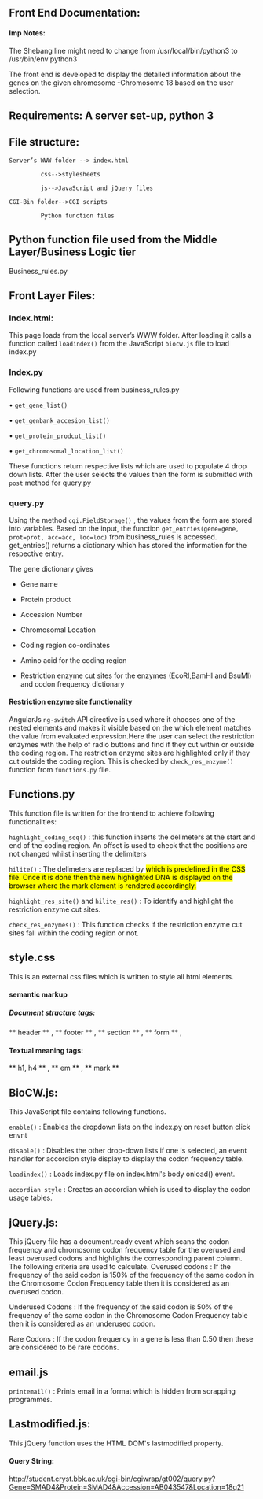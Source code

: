 ## Front End Documentation:

#### Imp Notes: 
The Shebang line might need to change from /usr/local/bin/python3 to /usr/bin/env python3 



The front end is developed to display the detailed information about the genes on the given chromosome -Chromosome 18 based on the user selection.

## Requirements:  A server set-up, python 3

## File structure:



	Server’s WWW folder --> index.html
			 
			 css-->stylesheets
						            
			 js-->JavaScript and jQuery files
			 
	CGI-Bin folder-->CGI scripts
						    
			 Python function files




## Python function file used from the Middle Layer/Business Logic tier	
Business_rules.py

## Front Layer Files:

### Index.html: 
This page loads from the local server’s WWW folder. After loading it calls a function called `loadindex()` 
from the JavaScript `biocw.js` file to load index.py

### Index.py
   Following functions are used from business_rules.py
   
•	`get_gene_list()`

•	`get_genbank_accesion_list()`

•	`get_protein_prodcut_list()`

•	`get_chromosomal_location_list()`

These functions return respective lists which are used to populate 4 drop down lists.
After the user selects the values then the form is submitted with `post` method for query.py

### query.py

Using the method `cgi.FieldStorage()` , the values from the form are stored into variables. 
Based on the input, the function `get_entries(gene=gene, prot=prot, acc=acc, loc=loc)` from business_rules is accessed. 
get_entries() returns a dictionary which has stored the information  for the respective entry. 

The gene dictionary gives 
-	Gene name

-	Protein product

-	Accession Number

-	Chromosomal Location

-	Coding region co-ordinates 

-	Amino acid for the coding region

-	Restriction enzyme cut sites for the enzymes (EcoRI,BamHI and BsuMI) and codon frequency dictionary 


#### Restriction enzyme site functionality
AngularJs `ng-switch` API directive is used where it chooses one of the nested elements and makes it visible based on the which element matches the value from evaluated expression.Here the user can select the restriction enzymes with the help of radio buttons and find if they cut within or outside the coding region. The restriction enzyme sites are highlighted only if they cut outside the coding region. This is checked by `check_res_enzyme()` function from `functions.py` file.


## Functions.py 
This function file is written for the frontend to achieve following functionalities:

`highlight_coding_seq()` : this function inserts the delimeters at the start and end of the coding region. An offset is used to check that the positions are not changed whilst inserting the delimiters

`hilite()` :  The delimeters are replaced by <mark class= ‘highlight’> which is predefined in the CSS file. Once it is done then the new highlighted DNA is displayed on the browser where the mark element is rendered accordingly.

`highlight_res_site()`  and `hilite_res()` : To identify and highlight the restriction enzyme cut sites.

`check_res_enzymes()` : This function checks if the restriction enzyme cut sites fall within the coding region or not.

## style.css

This is an external css files which is written to style all html elements.

#### semantic markup
##### Document structure tags:

** header ** , ** footer ** , ** section ** , ** form ** ,
#### Textual meaning tags: 

** h1, h4 ** , ** em ** , ** mark **

## BioCW.js:
This JavaScript file contains following functions.

`enable()` : Enables the dropdown lists on the index.py on reset button click envnt 

`disable()` : Disables the other drop-down lists if one is selected, an event handler for accordion style display to display the codon frequency table.

`loadindex()` : Loads index.py file on index.html's body onload() event.

`accordian style` : Creates an accordian which is used to display the codon usage tables.

## jQuery.js:

This jQuery file has a document.ready event which scans the codon frequency and chromosome codon frequency table for the overused and least overused codons and highlights the corresponding parent column. The following criteria are used to calculate.
Overused codons : If the frequency of the said codon is 150% of the frequency of the same codon in the Chromosome Codon Frequency table then it is considered as an overused codon.

Underused Codons : If the frequency of the said codon is 50% of the frequency of the same codon in the Chromosome Codon Frequency table then it is considered as an underused codon.

Rare Codons : If the codon frequency in a gene is less than 0.50 then these are considered to be rare codons.

## email.js

`printemail()` : Prints email in a format which is hidden from scrapping programmes.


## Lastmodified.js:
This jQuery function uses the HTML DOM's lastmodified property. 


#### Query String:
http://student.cryst.bbk.ac.uk/cgi-bin/cgiwrap/gt002/query.py?Gene=SMAD4&Protein=SMAD4&Accession=AB043547&Location=18q21
